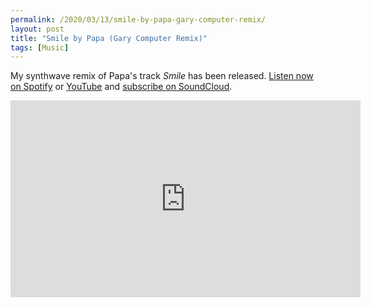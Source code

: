 ```yaml
---
permalink: /2020/03/13/smile-by-papa-gary-computer-remix/
layout: post
title: "Smile by Papa (Gary Computer Remix)"
tags: [Music]
---
```

My synthwave remix of Papa's track *Smile* has been released. [Listen now on Spotify](https://open.spotify.com/artist/7yIi79PHja90ZD8glwmb09) or [YouTube](https://www.youtube.com/watch?v=lipBtUipNpU) and [subscribe on SoundCloud](https://soundcloud.com/garycomputer).

<p style="text-align: center">
<iframe width="560" height="315" src="https://www.youtube.com/embed/lipBtUipNpU" frameborder="0" allow="accelerometer; autoplay; encrypted-media; gyroscope; picture-in-picture" allowfullscreen></iframe>
</p>
